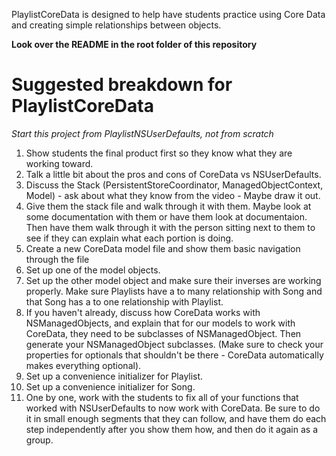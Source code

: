 PlaylistCoreData is designed to help have students practice using Core Data and creating simple relationships between objects.

**Look over the README in the root folder of this repository**

# Suggested breakdown for PlaylistCoreData

*Start this project from PlaylistNSUserDefaults, not from scratch*

1. Show students the final product first so they know what they are working toward.
1. Talk a little bit about the pros and cons of CoreData vs NSUserDefaults.
2. Discuss the Stack (PersistentStoreCoordinator, ManagedObjectContext, Model) - ask about what they know from the video - Maybe draw it out.
3. Give them the stack file and walk through it with them. Maybe look at some documentation with them or have them look at documentaion. Then have them walk through it with the person sitting next to them to see if they can explain what each portion is doing. 
4. Create a new CoreData model file and show them basic navigation through the file
5. Set up one of the model objects.
6. Set up the other model object and make sure their inverses are working properly. Make sure Playlists have a to many relationship with Song and that Song has a to one relationship with Playlist.
7. If you haven't already, discuss how CoreData works with NSManagedObjects, and explain that for our models to work with CoreData, they need to be subclasses of NSManagedObject. Then generate your NSManagedObject subclasses. (Make sure to check your properties for optionals that shouldn't be there - CoreData automatically makes everything optional).
8. Set up a convenience initializer for Playlist.
9. Set up a convenience initializer for Song.
10. One by one, work with the students to fix all of your functions that worked with NSUserDefaults to now work with CoreData. Be sure to do it in small enough segments that they can follow, and have them do each step independently after you show them how, and then do it again as a group.